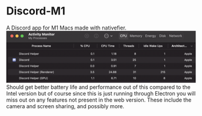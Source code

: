 # Discord-M1
A Discord app for M1 Macs made with nativefier.
![Screenshot of activity monitor](https://github.com/17hoehbr/Discord-M1/blob/main/activity%20monitor.png)
Should get better battery life and performance out of this compared to the Intel version but of course since this is just running through Electron you will miss out on any features not present in the web version. These include the camera and screen sharing, and possibly more.
